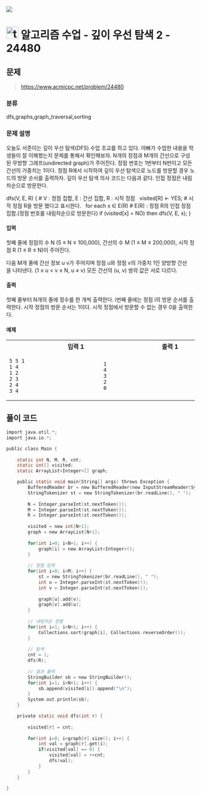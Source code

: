 <img src="https://j7b205.p.ssafy.io/assets/header/markdown_header.png" />

# <img src="https://static.solved.ac/tier_small/9.svg" alt="tier" height="32px" /> 알고리즘 수업 - 깊이 우선 탐색 2 - 24480 

## 문제

> https://www.acmicpc.net/problem/24480

### 분류

dfs,graphs,graph_traversal,sorting

### 문제 설명

오늘도 서준이는 깊이 우선 탐색(DFS) 수업 조교를 하고 있다. 아빠가 수업한 내용을 학생들이 잘 이해했는지 문제를 통해서 확인해보자.
N개의 정점과 M개의 간선으로 구성된 무방향 그래프(undirected graph)가 주어진다. 정점 번호는 1번부터 N번이고 모든 간선의 가중치는 1이다. 정점 R에서 시작하여 깊이 우선 탐색으로 노드를 방문할 경우 노드의 방문 순서를 출력하자.
깊이 우선 탐색 의사 코드는 다음과 같다. 인접 정점은 내림차순으로 방문한다.

dfs(V, E, R) {  # V : 정점 집합, E : 간선 집합, R : 시작 정점
    visited[R] <- YES;  # 시작 정점 R을 방문 했다고 표시한다.
    for each x ∈ E(R)  # E(R) : 정점 R의 인접 정점 집합.(정점 번호를 내림차순으로 방문한다)
        if (visited[x] = NO) then dfs(V, E, x);
}



#### 입력

첫째 줄에 정점의 수 N (5 ≤ N ≤ 100,000), 간선의 수 M (1 ≤ M ≤ 200,000), 시작 정점 R (1 ≤ R ≤ N)이 주어진다.

다음 M개 줄에 간선 정보 u v가 주어지며 정점 u와 정점 v의 가중치 1인 양방향 간선을 나타낸다. (1 ≤ u < v ≤ N, u ≠ v) 모든 간선의 (u, v) 쌍의 값은 서로 다르다.



#### 출력

첫째 줄부터 N개의 줄에 정수를 한 개씩 출력한다. i번째 줄에는 정점 i의 방문 순서를 출력한다. 시작 정점의 방문 순서는 1이다. 시작 정점에서 방문할 수 없는 경우 0을 출력한다.



#### 예제

<table><tr><th><img width=120/>입력 1<img width=120/></th><th><img width=120/>출력 1<img width=120/></th></tr><tr><td>

```
5 5 1
1 4
1 2
2 3
2 4
3 4
```
</td><td>

```
1
4
3
2
0
```
</td></tr></table>


####

## 풀이 코드

```c
import java.util.*;
import java.io.*;

public class Main {
	
	static int N, M, R, cnt;
	static int[] visited;
	static ArrayList<Integer>[] graph;

	public static void main(String[] args) throws Exception {
		BufferedReader br = new BufferedReader(new InputStreamReader(System.in));
		StringTokenizer st = new StringTokenizer(br.readLine(), " ");
		
		N = Integer.parseInt(st.nextToken());
		M = Integer.parseInt(st.nextToken());
		R = Integer.parseInt(st.nextToken());
		
		visited = new int[N+1];
		graph = new ArrayList[N+1];
		
		for(int i=0; i<N+1; i++) {
			graph[i] = new ArrayList<Integer>();
		}
		
		// 정점 입력
		for(int i=0; i<M; i++) {
			st = new StringTokenizer(br.readLine(), " ");
			int u = Integer.parseInt(st.nextToken());
			int v = Integer.parseInt(st.nextToken());
			
			graph[u].add(v);
			graph[v].add(u);
		}
		
		// 내림차순 정렬
		for(int i=1; i<N+1; i++) {
			Collections.sort(graph[i], Collections.reverseOrder());
		}
		
		// 탐색
		cnt = 1;
		dfs(R);
		
		// 결과 출력
		StringBuilder sb = new StringBuilder();
		for(int i=1; i<N+1; i++) {
			sb.append(visited[i]).append("\n");
		}
		System.out.println(sb);
	}

	private static void dfs(int r) {
		
		visited[r] = cnt;
		
		for(int i=0; i<graph[r].size(); i++) {
			int val = graph[r].get(i);
			if(visited[val] == 0) {
				visited[val] = ++cnt;
				dfs(val);
			}
		}
	}

}

```
